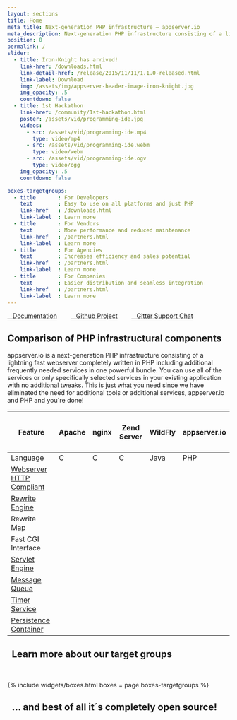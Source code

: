 ```yaml
---
layout: sections
title: Home
meta_title: Next-generation PHP infrastructure – appserver.io
meta_description: Next-generation PHP infrastructure consisting of a lightning fast webserver written in PHP plus additional useful services in one powerful bundle...
position: 0
permalink: /
slider:
  - title: Iron-Knight has arrived!
    link-href: /downloads.html
    link-detail-href: /release/2015/11/11/1.1.0-released.html
    link-label: Download
    img: /assets/img/appserver-header-image-iron-knight.jpg
    img_opacity: .5
    countdown: false
  - title: 1st Hackathon
    link-href: /community/1st-hackathon.html
    poster: /assets/vid/programming-ide.jpg
    videos:
      - src: /assets/vid/programming-ide.mp4
        type: video/mp4
      - src: /assets/vid/programming-ide.webm
        type: video/webm
      - src: /assets/vid/programming-ide.ogv
        type: video/ogg
    img_opacity: .5
    countdown: false

boxes-targetgroups:
  - title       : For Developers
    text        : Easy to use on all platforms and just PHP
    link-href   : /downloads.html
    link-label  : Learn more
  - title       : For Vendors
    text        : More performance and reduced maintenance
    link-href   : /partners.html
    link-label  : Learn more
  - title       : For Agencies
    text        : Increases efficiency and sales potential
    link-href   : /partners.html
    link-label  : Learn more
  - title       : For Companies
    text        : Easier distribution and seamless integration
    link-href   : /partners.html
    link-label  : Learn more
---
```


<section class="black small midsizefont text-center">
<div class="container">
<a href="{{ "/get-started/documentation.html" | prepend: site.baseurl }}" class="white"><i class="fa fa-book"></i>&nbsp;&nbsp;&nbsp;Documentation</a>&nbsp;&nbsp;&nbsp;&nbsp;&nbsp;&nbsp;&nbsp;
<a href="{{ site.github_repository }}"><i class="fa fa-github"></i>&nbsp;&nbsp;&nbsp;Github Project</a>&nbsp;&nbsp;&nbsp;&nbsp;&nbsp;&nbsp;&nbsp;
<a href="{{ site.github_gitter }}"><i class="fa fa-weixin"></i>&nbsp;&nbsp;&nbsp;Gitter Support Chat</a>
</div>
</section>

<section class="darkgrey">
<div class="container">

<h1><i class="fa fa-cubes"></i> Comparison of PHP infrastructural components</h1>
appserver.io is a next-generation PHP infrastructure consisting of a lightning fast webserver completely
written in PHP including additional frequently needed services in one powerful bundle. You can use all of
the services or only specifically selected services in your existing application with no additional tweaks.
This is just what you need since we have eliminated the need for additional tools or additional services,
appserver.io and PHP and you´re done!

</div>
</section>

<section class="grey">
<div class="container">

<div class="bs-example" data-example-id="simple-table">
  <table class="table">
      <thead>
          <tr>
              <th class="col-md-3"><h4>Feature</h4></th>
              <th class="col-md-2 text-center"><h4>Apache</h4></th>
              <th class="col-md-2 text-center"><h4>nginx</h4></th>
              <th class="col-md-2 text-center"><h4>Zend Server</h4></th>
              <th class="col-md-2 text-center"><h4>WildFly</h4></th>
              <th class="col-md-2 text-center"><h4>appserver.io</h4></th>
          </tr>
      </thead>
      <tbody>
          <tr>
              <td>Language</td>
              <td class="text-center">C</td>
              <td class="text-center">C</td>
              <td class="text-center">C</td>
              <td class="text-center">Java</td>
              <td class="text-center">PHP</td>
          </tr>
          <tr>
              <td><a href="{{ "/products/features/webserver.html" | prepend: site.baseurl }}">Webserver HTTP Compliant <i class="icon-ci fa fa-info-circle"></i></a></td>
              <td class="text-center"><i class="icon-ok fa fa-check"></i></td>
              <td class="text-center"><i class="icon-ok fa fa-check"></i></td>
              <td class="text-center"><i class="icon-ok fa fa-check"></i></td>
              <td class="text-center"><i class="icon-ok fa fa-check"></i></td>
              <td class="text-center"><i class="icon-ok fa fa-check"></i></td>
          </tr>
          <tr>
          <td><a href="{{ "/products/features/rewrite-engine.html" | prepend: site.baseurl }}">Rewrite Engine <i class="icon-ci fa fa-info-circle"></i></a></td>
              <td class="text-center"><i class="icon-ok fa fa-check"></i></td>
              <td class="text-center"><i class="icon-ok fa fa-check"></i></td>
              <td class="text-center"><i class="icon-ok fa fa-check"></i></td>
              <td class="text-center"><i class="icon-ok fa fa-check"></i></td>
              <td class="text-center"><i class="icon-ok fa fa-check"></i></td>
          </tr>
          <tr>
          <td>Rewrite Map</td>
              <td class="text-center"><i class="icon-ok fa fa-check"></td>
              <td class="text-center"><i class="icon-ok fa fa-check"></i></td>
              <td class="text-center"><i class="icon-ok fa fa-check"></i></td>
              <td class="text-center"><i class="icon-ok fa fa-check"></i></td>
              <td class="text-center"><i class="icon-ok fa fa-check"></i></td>
          </tr>
          <tr>
              <td>Fast CGI Interface</td>
              <td class="text-center"><i class="icon-ok fa fa-check"></i></td>
              <td class="text-center"><i class="icon-ok fa fa-check"></i></td>
              <td class="text-center"><i class="icon-ok fa fa-check"></i></td>
              <td class="text-center"><i class="icon-ok fa fa-check"></i></td>
              <td class="text-center"><i class="icon-ok fa fa-check"></i></td>
          </tr>
          <tr>
          <td><a href="{{ "/products/features/servlet-engine.html" | prepend: site.baseurl }}">Servlet Engine <i class="icon-ci fa fa-info-circle"></i></a></td>
              <td class="text-center"><i class="icon-nok fa fa-remove"></i></td>
              <td class="text-center"><i class="icon-nok fa fa-remove"></i></td>
              <td class="text-center"><i class="icon-nok fa fa-remove"></i></td>
              <td class="text-center"><i class="icon-ok fa fa-check"></i></td>
              <td class="text-center"><i class="icon-ok fa fa-check"></i></td>
          </tr>
          <tr>
          <td><a href="{{ "/products/features/message-queue.html" | prepend: site.baseurl }}">Message Queue <i class="icon-ci fa fa-info-circle"></i></a></td>
              <td class="text-center"><i class="icon-nok fa fa-remove"></i></td>
              <td class="text-center"><i class="icon-nok fa fa-remove"></i></td>
              <td class="text-center"><i class="icon-nok fa fa-remove"></i></td>
              <td class="text-center"><i class="icon-ok fa fa-check"></i></td>
              <td class="text-center"><i class="icon-ok fa fa-check"></i></td>
          </tr>
          <tr>
          <td><a href="{{ "/products/features/timer-service.html" | prepend: site.baseurl }}">Timer Service <i class="icon-ci fa fa-info-circle"></i></a></td>
              <td class="text-center"><i class="icon-nok fa fa-remove"></i></td>
              <td class="text-center"><i class="icon-nok fa fa-remove"></i></td>
              <td class="text-center"><i class="icon-nok fa fa-remove"></i></td>
              <td class="text-center"><i class="icon-ok fa fa-check"></i></td>
              <td class="text-center"><i class="icon-ok fa fa-check"></i></td>
          </tr>
          <tr>
          <td><a href="{{ "/products/features/persistence-container.html" | prepend: site.baseurl }}">Persistence Container <i class="icon-ci fa fa-info-circle"></i></a></td>
              <td class="text-center"><i class="icon-nok fa fa-remove"></i></td>
              <td class="text-center"><i class="icon-nok fa fa-remove"></i></td>
              <td class="text-center"><i class="icon-nok fa fa-remove"></i></td>
              <td class="text-center"><i class="icon-ok fa fa-check"></i></td>
              <td class="text-center"><i class="icon-ok fa fa-check"></i></td>
          </tr>

</tbody>
</table>
</div>
</div>
</section>


<section class="text-center">
<div class="container">
<h2><i class="fa fa-dot-circle-o"></i>&nbsp;&nbsp;Learn more about our target groups</h2>
<p><br/></p>
{% include widgets/boxes.html boxes = page.boxes-targetgroups %}
</div>
</section>

<!--
## <i class="fa fa-hand-o-right"></i> Lightning speed is only one part of the benefits of appserver.io...
<p><br/></p>
<div class="row">
    <div class="col-md-6">With the appserver.io plattform an increase in performance of your application is not to far away. If you use the services the infrastructure is offering a tremendous boost is absolutely possible and it comes along with an improvement for different parts of your software. 
    <p><br/></p>
    <a class="btn btn-info btn-lg"
                   href="{{ "/products/features.html" | prepend: site.baseurl }}">
                    <i class="fa fa-bars"></i>&nbsp;&nbsp;learn more about the possibilies
                </a>

    </div>
    <div class="col-md-6"><img class="img-responsive img-hover" src="http://placehold.it/700x400" alt="">     </div>
</div>
<p><br/></p>
-->

<section class="black text-center">
    <div class="container">
        <h2><i class="fa fa-arrow-right"></i>&nbsp;&nbsp;... and best of all it´s completely open source!</h2>
    </div>
</section>

